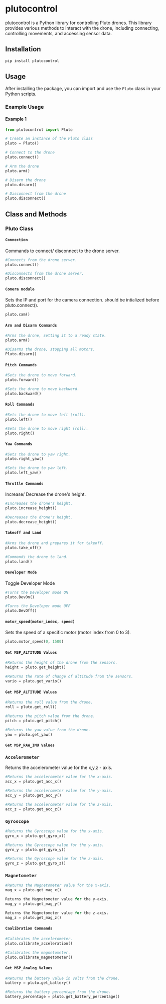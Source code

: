 # plutocontrol

plutocontrol is a Python library for controlling Pluto drones. This library provides various methods to interact with the drone, including connecting, controlling movements, and accessing sensor data.

## Installation

```bash
pip install plutocontrol
```

## Usage

After installing the package, you can import and use the `Pluto` class in your Python scripts.

### Example Usage

#### Example 1

```python
from plutocontrol import Pluto

# Create an instance of the Pluto class
pluto = Pluto()

# Connect to the drone
pluto.connect()

# Arm the drone
pluto.arm()

# Disarm the drone
pluto.disarm()

# Disconnect from the drone
pluto.disconnect()
```


## Class and Methods

### Pluto Class


#### `Connection`

Commands to connect/ disconnect to the drone server.

```python
#Connects from the drone server.
pluto.connect()

#Disconnects from the drone server.
pluto.disconnect()
```

#### `Comera module`
Sets the IP and port for the camera connection. should be intialized before pluto.connect().

```python
pluto.cam()
```

#### `Arm and Disarm Commands`

```python
#Arms the drone, setting it to a ready state.
pluto.arm()

#Disarms the drone, stopping all motors.
Pluto.disarm()
```

#### `Pitch Commands`

```python
#Sets the drone to move forward.
pluto.forward()

#Sets the drone to move backward.
pluto.backward()
```

#### `Roll Commands`

```python
#Sets the drone to move left (roll).
pluto.left()

#Sets the drone to move right (roll).
pluto.right()
```

#### `Yaw Commands`

```python
#Sets the drone to yaw right.
pluto.right_yaw()

#Sets the drone to yaw left.
pluto.left_yaw()
```

#### `Throttle Commands`

Increase/ Decrease the drone's height.

```Python
#Increases the drone's height.
pluto.increase_height()

#Decreases the drone's height.
pluto.decrease_height()
```

#### `Takeoff and Land`

```Python
#Arms the drone and prepares it for takeoff.
pluto.take_off()

#Commands the drone to land.
pluto.land()
```

#### `Developer Mode`
Toggle Developer Mode

```Python
#Turns the Developer mode ON
pluto.DevOn()

#Turns the Developer mode OFF
pluto.DevOff()
```

#### `motor_speed(motor_index, speed)`
Sets the speed of a specific motor (motor index from 0 to 3).

```Python
pluto.motor_speed(0, 1500)
```

#### `Get MSP_ALTITUDE Values`

```python
#Returns the height of the drone from the sensors.
height = pluto.get_height()

#Returns the rate of change of altitude from the sensors.
vario = pluto.get_vario()
```

#### `Get MSP_ALTITUDE Values`

```python
#Returns the roll value from the drone.
roll = pluto.get_roll()

#Returns the pitch value from the drone.
pitch = pluto.get_pitch()

#Returns the yaw value from the drone.
yaw = pluto.get_yaw()
```

#### `Get MSP_RAW_IMU Values`

### `Accelerometer`
Returns the accelerometer value for the x,y,z - axis.

```python
#Returns the accelerometer value for the x-axis.
acc_x = pluto.get_acc_x()

#Returns the accelerometer value for the y-axis.
acc_y = pluto.get_acc_y()

#Returns the accelerometer value for the z-axis.
acc_z = pluto.get_acc_z()
```

### `Gyroscope`

```python
#Returns the Gyroscope value for the x-axis.
gyro_x = pluto.get_gyro_x()

#Returns the Gyroscope value for the y-axis.
gyro_y = pluto.get_gyro_y()

#Returns the Gyroscope value for the z-axis.
gyro_z = pluto.get_gyro_z()
```

### `Magnetometer`

```python
#Returns the Magnetometer value for the x-axis.
mag_x = pluto.get_mag_x()

Returns the Magnetometer value for the y-axis.
mag_y = pluto.get_mag_y()

Returns the Magnetometer value for the z-axis.
mag_z = pluto.get_mag_z()
```

#### `Caalibration Commands`

```python
#Calibrates the accelerometer.
pluto.calibrate_acceleration()

#Calibrates the magnetometer.
pluto.calibrate_magnetometer()
```

#### `Get MSP_Analog Values`

```python
#Returns the battery value in volts from the drone.
battery = pluto.get_battery()

#Returns the battery percentage from the drone.
battery_percentage = pluto.get_battery_percentage()
```
